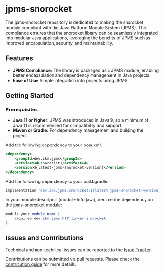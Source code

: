 # jpms-snorocket
The jpms-snorocket repository is dedicated to making the snorocket module compliant with the Java Platform Module System (JPMS). This compliance ensures that the snorocket library can be seamlessly integrated into modular Java applications, leveraging the benefits of JPMS such as improved encapsulation, security, and maintainability.

## Features

* **JPMS Compliance:** The library is packaged as a JPMS module, enabling better encapsulation and dependency management in Java projects.
* **Ease of Use:** Simple integration into projects using JPMS.

## Getting Started
### Prerequisites

* **Java 11 or higher:** JPMS was introduced in Java 9, so a minimum of Java 11 is recommended for compatibility and support.
* **Maven or Gradle:** For dependency management and building the project.

Add the following dependency to your pom.xml:
```xml
<dependency>
    <groupId>dev.ikm.jpms</groupId>
	<artifactId>snorocket</artifactId>
    <version>${latest-jpms-snorocket-version}</version>
</dependency>
```

Add the following dependency to your build.gradle:
```groovy
implementation 'dev.ikm.jpms:snorocket:${latest-jpms-snorocket-version}'
```

In your module descriptor (module-info.java), declare the dependency on the jpms-snorocket module:

```java
module your.module.name {
    requires dev.ikm.jpms.hl7.tinkar.snorocket;
}
```


## Issues and Contributions
Technical and non-technical issues can be reported to the [Issue Tracker](https://github.com/ikmdev/jpms-snorocket/issues).

Contributions can be submitted via pull requests. Please check the [contribution guide](doc/how-to-contribute.md) for more details.